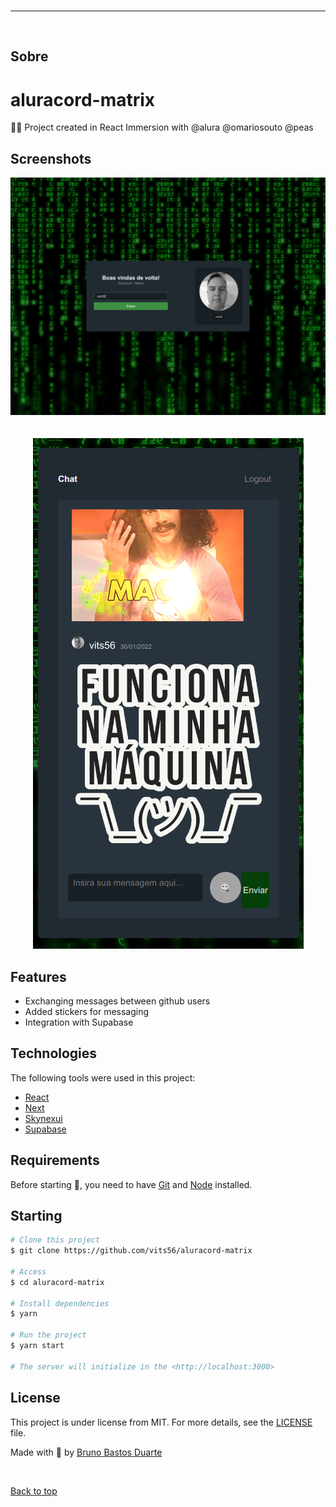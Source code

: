 
<div align="center" id="top"> 
  <img src="./src/assets/logo.svg" alt="" />
</div>

<hr/>
<br>

## Sobre
# aluracord-matrix
👨‍💻 Project created in React Immersion with @alura @omariosouto @peas


## Screenshots

<div align="center" id="top"> 
  <img src="./src/assets/screen1.png" alt="" />
</div>
<br/>
<br/>
<div align="center" id="top"> 
  <img src="./src/assets/screen2.png" alt="" />
</div>

## Features

- Exchanging messages between github users
- Added stickers for messaging
- Integration with Supabase

## Technologies

The following tools were used in this project:

- [React](https://pt-br.reactjs.org/)
- [Next](https://nextjs.org/)
- [Skynexui](https://skynexui.dev/)
- [Supabase](https://supabase.com/)


## Requirements

Before starting 🏁, you need to have [Git](https://git-scm.com) and [Node](https://nodejs.org/en/) installed.

## Starting

```bash
# Clone this project
$ git clone https://github.com/vits56/aluracord-matrix

# Access
$ cd aluracord-matrix

# Install dependencies
$ yarn

# Run the project
$ yarn start

# The server will initialize in the <http://localhost:3000>
```

## License

This project is under license from MIT. For more details, see the [LICENSE](LICENSE) file.

Made with 💜 by <a href="https://github.com/vits56" target="_blank">Bruno Bastos Duarte</a>

&#xa0;

<a href="#top">Back to top</a>


